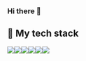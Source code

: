 ### Hi there 👋


## 📖 My tech stack
<img src="https://img.shields.io/badge/JAVA-E97627?style=square&logo=IntelliJ%20IDEA&logoColor=white"><img src="https://img.shields.io/badge/Spring-6DB33F?style=square&logo=Spring&logoColor=white"><img src="https://img.shields.io/badge/apache tomcat-F8DC75?style=square&logo=apachetomcat&logoColor=black"><img src="https://img.shields.io/badge/MySQL-4479A1?style=square&logo=MySQL&logoColor=white"><img src="https://img.shields.io/badge/github-181717?style=square&logo=github&logoColor=white"><img src="https://img.shields.io/badge/macOS-E6E6E6?style=square&logo=macOS&logoColor=black">





